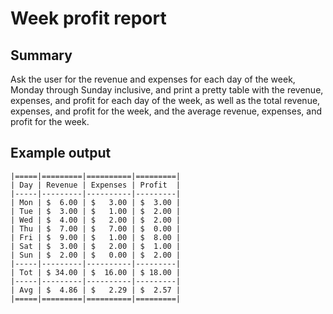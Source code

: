 # Week profit report

## Summary

Ask the user for the revenue and expenses for each day of the week,
Monday through Sunday inclusive, and print a pretty table with the
revenue, expenses, and profit for each day of the week, as well as the
total revenue, expenses, and profit for the week, and the average
revenue, expenses, and profit for the week.

## Example output

    |=====|=========|==========|=========|
    | Day | Revenue | Expenses | Profit  |
    |-----|---------|----------|---------|
    | Mon | $  6.00 | $   3.00 | $  3.00 |
    | Tue | $  3.00 | $   1.00 | $  2.00 |
    | Wed | $  4.00 | $   2.00 | $  2.00 |
    | Thu | $  7.00 | $   7.00 | $  0.00 |
    | Fri | $  9.00 | $   1.00 | $  8.00 |
    | Sat | $  3.00 | $   2.00 | $  1.00 |
    | Sun | $  2.00 | $   0.00 | $  2.00 |
    |-----|---------|----------|---------|
    | Tot | $ 34.00 | $  16.00 | $ 18.00 |
    |-----|---------|----------|---------|
    | Avg | $  4.86 | $   2.29 | $  2.57 |
    |=====|=========|==========|=========|

